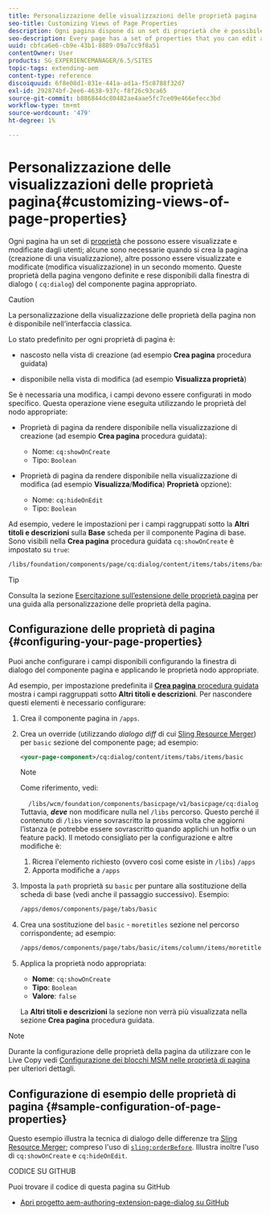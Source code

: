 ```yaml
---
title: Personalizzazione delle visualizzazioni delle proprietà pagina
seo-title: Customizing Views of Page Properties
description: Ogni pagina dispone di un set di proprietà che è possibile modificare in base alle esigenze
seo-description: Every page has a set of properties that you can edit as required
uuid: cbfca6e6-cb9e-43b1-8889-09a7cc9f8a51
contentOwner: User
products: SG_EXPERIENCEMANAGER/6.5/SITES
topic-tags: extending-aem
content-type: reference
discoiquuid: 6f8e08d1-831e-441a-ad1a-f5c8788f32d7
exl-id: 292874bf-2ee6-4638-937c-f8f26c93ca65
source-git-commit: b886844dc80482ae4aae5fc7ce09e466efecc3bd
workflow-type: tm+mt
source-wordcount: '479'
ht-degree: 1%

---
```


# Personalizzazione delle visualizzazioni delle proprietà pagina{#customizing-views-of-page-properties}

Ogni pagina ha un set di [proprietà](/help/sites-authoring/editing-page-properties.md) che possono essere visualizzate e modificate dagli utenti; alcune sono necessarie quando si crea la pagina (creazione di una visualizzazione), altre possono essere visualizzate e modificate (modifica visualizzazione) in un secondo momento. Queste proprietà della pagina vengono definite e rese disponibili dalla finestra di dialogo ( `cq:dialog`) del componente pagina appropriato.

>[!CAUTION]
>
>La personalizzazione della visualizzazione delle proprietà della pagina non è disponibile nell’interfaccia classica.

Lo stato predefinito per ogni proprietà di pagina è:

* nascosto nella vista di creazione (ad esempio **Crea pagina** procedura guidata)

* disponibile nella vista di modifica (ad esempio **Visualizza proprietà**)

Se è necessaria una modifica, i campi devono essere configurati in modo specifico. Questa operazione viene eseguita utilizzando le proprietà del nodo appropriate:

* Proprietà di pagina da rendere disponibile nella visualizzazione di creazione (ad esempio **Crea pagina** procedura guidata):

   * Nome: `cq:showOnCreate`
   * Tipo: `Boolean`

* Proprietà di pagina da rendere disponibile nella visualizzazione di modifica (ad esempio **Visualizza**/**Modifica**) **Proprietà** opzione):

   * Nome: `cq:hideOnEdit`
   * Tipo: `Boolean`

Ad esempio, vedere le impostazioni per i campi raggruppati sotto la **Altri titoli e descrizioni** sulla **Base** scheda per il componente Pagina di base. Sono visibili nella **Crea pagina** procedura guidata `cq:showOnCreate` è impostato su `true`:

```xml
/libs/foundation/components/page/cq:dialog/content/items/tabs/items/basic/items/column/items/moretitles
```

>[!TIP]
>
>Consulta la sezione [Esercitazione sull’estensione delle proprietà pagina](https://experienceleague.adobe.com/docs/experience-manager-learn/sites/developing/page-properties-technical-video-develop.html) per una guida alla personalizzazione delle proprietà della pagina.

## Configurazione delle proprietà di pagina {#configuring-your-page-properties}

Puoi anche configurare i campi disponibili configurando la finestra di dialogo del componente pagina e applicando le proprietà nodo appropriate.

Ad esempio, per impostazione predefinita il [**Crea pagina** procedura guidata](/help/sites-authoring/managing-pages.md#creating-a-new-page) mostra i campi raggruppati sotto **Altri titoli e descrizioni**. Per nascondere questi elementi è necessario configurare:

1. Crea il componente pagina in `/apps`.
1. Crea un override (utilizzando *dialogo diff* di cui [Sling Resource Merger](/help/sites-developing/sling-resource-merger.md)) per `basic` sezione del componente page; ad esempio:

   ```xml
   <your-page-component>/cq:dialog/content/items/tabs/items/basic
   ```

   >[!NOTE]
   >
   >Come riferimento, vedi:
   >
   >    `/libs/wcm/foundation/components/basicpage/v1/basicpage/cq:dialog`
   Tuttavia, ***deve*** non modificare nulla nel `/libs` percorso.
   Questo perché il contenuto di `/libs` viene sovrascritto la prossima volta che aggiorni l’istanza (e potrebbe essere sovrascritto quando applichi un hotfix o un feature pack).
   Il metodo consigliato per la configurazione e altre modifiche è:
   1. Ricrea l&#39;elemento richiesto (ovvero così come esiste in `/libs`) `/apps`
   1. Apporta modifiche a `/apps`


1. Imposta la `path` proprietà su `basic` per puntare alla sostituzione della scheda di base (vedi anche il passaggio successivo). Esempio:

   ```xml
   /apps/demos/components/page/tabs/basic
   ```

1. Crea una sostituzione del `basic` - `moretitles` sezione nel percorso corrispondente; ad esempio:

   ```xml
   /apps/demos/components/page/tabs/basic/items/column/items/moretitles
   ```

1. Applica la proprietà nodo appropriata:

   * **Nome**: `cq:showOnCreate`
   * **Tipo**: `Boolean`
   * **Valore**: `false`

   La **Altri titoli e descrizioni** la sezione non verrà più visualizzata nella sezione **Crea pagina** procedura guidata.

>[!NOTE]
Durante la configurazione delle proprietà della pagina da utilizzare con le Live Copy vedi [Configurazione dei blocchi MSM nelle proprietà di pagina](/help/sites-developing/extending-msm.md#configuring-msm-locks-on-page-properties-touch-enabled-ui) per ulteriori dettagli.

## Configurazione di esempio delle proprietà di pagina {#sample-configuration-of-page-properties}

Questo esempio illustra la tecnica di dialogo delle differenze tra [Sling Resource Merger](/help/sites-developing/sling-resource-merger.md); compreso l&#39;uso di [`sling:orderBefore`](/help/sites-developing/sling-resource-merger.md#properties). Illustra inoltre l&#39;uso di `cq:showOnCreate` e `cq:hideOnEdit`.

CODICE SU GITHUB

Puoi trovare il codice di questa pagina su GitHub

* [Apri progetto aem-authoring-extension-page-dialog su GitHub](https://github.com/Adobe-Marketing-Cloud/aem-authoring-extension-page-dialog)
